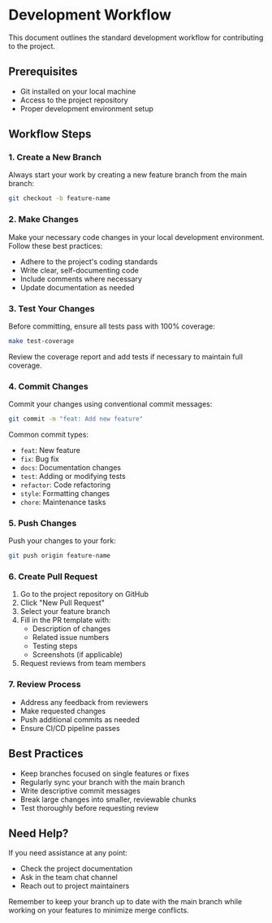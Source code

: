 # Development Workflow

This document outlines the standard development workflow for contributing to the project.

## Prerequisites

- Git installed on your local machine
- Access to the project repository
- Proper development environment setup

## Workflow Steps

### 1. Create a New Branch

Always start your work by creating a new feature branch from the main branch:

```bash
git checkout -b feature-name
```

### 2. Make Changes

Make your necessary code changes in your local development environment. Follow these best practices:

- Adhere to the project's coding standards
- Write clear, self-documenting code
- Include comments where necessary
- Update documentation as needed

### 3. Test Your Changes

Before committing, ensure all tests pass with 100% coverage:

```bash
make test-coverage
```

Review the coverage report and add tests if necessary to maintain full coverage.

### 4. Commit Changes

Commit your changes using conventional commit messages:

```bash
git commit -m "feat: Add new feature"
```

Common commit types:
- `feat`: New feature
- `fix`: Bug fix
- `docs`: Documentation changes
- `test`: Adding or modifying tests
- `refactor`: Code refactoring
- `style`: Formatting changes
- `chore`: Maintenance tasks

### 5. Push Changes

Push your changes to your fork:

```bash
git push origin feature-name
```

### 6. Create Pull Request

1. Go to the project repository on GitHub
2. Click "New Pull Request"
3. Select your feature branch
4. Fill in the PR template with:
   - Description of changes
   - Related issue numbers
   - Testing steps
   - Screenshots (if applicable)
5. Request reviews from team members

### 7. Review Process

- Address any feedback from reviewers
- Make requested changes
- Push additional commits as needed
- Ensure CI/CD pipeline passes

## Best Practices

- Keep branches focused on single features or fixes
- Regularly sync your branch with the main branch
- Write descriptive commit messages
- Break large changes into smaller, reviewable chunks
- Test thoroughly before requesting review

## Need Help?

If you need assistance at any point:
- Check the project documentation
- Ask in the team chat channel
- Reach out to project maintainers

Remember to keep your branch up to date with the main branch while working on your features to minimize merge conflicts.
